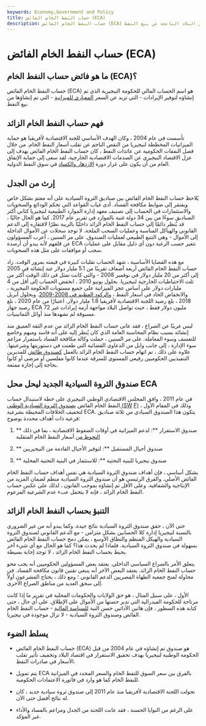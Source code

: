```yaml
---
keywords: Economy,Government and Policy
title: حساب النفط الخام الفائض (ECA)
description: حساب النفط الخام الفائض (ECA) هو حساب حكومي نيجيري يستخدم لحفظ واستثمار الإيرادات الزائدة في البلاد الناتجة عن بيع النفط.
---
```


# حساب النفط الخام الفائض (ECA)
## ما هو فائض حساب النفط الخام (ECA)؟

حساب النفط الخام الفائض (ECA) هو اسم الحساب المالي للحكومة النيجيرية الذي تم إنشاؤه لتوفير الإيرادات - التي تزيد عن السعر [المعياري للميزانية](/benchmark) - التي تم إنشاؤها من بيع النفط.

## فهم حساب النفط الخام الزائد

تأسست في عام 2004 ، وكان الهدف الأساسي للجنة الاقتصادية لأفريقيا هو حماية الميزانيات المخططة لنيجيريا من النقص الناجم عن تقلب أسعار النفط الخام. من خلال فصل النفقات الحكومية عن عائدات النفط ، كان حساب النفط الخام الفائض يهدف إلى عزل الاقتصاد النيجيري عن الصدمات الاقتصادية الخارجية. لقد سعى إلى حماية الإنفاق العام من أن يكون على غرار دورة [الازدهار والكساد](/boom-and-bust-cycle) في سوق النفط الدولية.

## إرث من الجدل

يُلاحظ حساب النفط الخام الفائض بين صناديق الثروة السيادية على أنه معتم بشكل خاص ويفتقر إلى ضوابط مكافحة الفساد. أدى غياب القواعد التي تحكم الودائع والسحوبات والاستثمارات في الحساب إلى تصنيف معهد إدارة الموارد الطبيعية لنيجيريا كثاني أكثر الصناديق سوءًا من بين 34 دولة غنية بالموارد في تقرير عام 2017. كما هو الحال حاليًا ، قد يُنظر دائمًا إلى حساب النفط الخام الزائد داخليًا بالريبة نظرًا لافتقاره إلى الدعم القانوني والهياكل المناسبة وعمليات السحب الملحة. لا توجد سجلات عن الأموال الداخلة إلى الأموال - وهي التتبع الطبيعي لعمليات الصندوق. على مر السنين ، أعرب المسؤولون عن قلقهم لأنه يبدو أن أرصدة ECA تتغير حسب الرغبة دون أي دليل مقابل على عمليات سحب أو موافقات على مثل هذه السحوبات.

مع هذه القضايا الأساسية ، شهد الحساب تقلبات كبيرة في قيمته بمرور الوقت. زاد حساب النفط الخام الفائض أربعة أضعاف تقريبًا من 5.1 مليار دولار عند إنشائه في 2005 إلى أكثر من 20 مليار دولار في نوفمبر 2008 - والتي كانت تمثل في ذلك الوقت أكثر من ثلث الاحتياطيات الخارجية لنيجيريا. بحلول يونيو 2010 ، انخفض الحساب إلى أقل من 4 مليارات دولار على أساس عجز الميزانية على جميع مستويات الحكومة النيجيرية ، والانخفاض الحاد في أسعار النفط ، [والركود العظيم في 2008-2009](/great-recession). وبحلول أبريل 2018 ، بلغ رصيد اللجنة الاقتصادية لأفريقيا 1.8 مليار دولار. اعتبارًا من عام 2020 ، بلغ رصيد جهاز ECA 72 مليون دولار فقط ، حيث تواصل البلاد مواجهة أزمة إيرادات غير مسبوقة لم نشهدها منذ أوائل الثمانينيات.

ليس غريبًا عن الصراع ، فقد عانى حساب النفط الخام الزائد من عدم الثقة العميق منذ إنشائه بسبب نظام المحاسبة العامة الذي كان يُنظر إليه على أنه فاسد ومبهم وخاضع للتعسف وسوء المعاملة. على مر السنين ، حملت وكالة مكافحة الفساد باستمرار مزاعم سوء الإدارة ، إلى جانب وابل من الدعاوى القضائية التي طعنت في دستوريتها وشرعيتها. علاوة على ذلك ، تم اتهام حساب النفط الخام الزائد بالعمل [كصندوق طائش](/slushfund) للمديرين التنفيذيين الحكوميين رفيعي المستوى للسرقة عندما كانوا مفلسين أو مرضى أو كانوا بحاجة إلى إجازة ممتعة.

## صندوق الثروة السيادية الجديد ليحل محل ECA

في عام 2011 ، وافق المجلس الاقتصادي الوطني النيجيري على خطة لاستبدال حساب النفط الخام الفائض [بصندوق الثروة السيادية الوطني (SW](/sovereign_wealth_fund) [F)](/sovereign_wealth_fund) ، وذلك في المقام الأول لتخفيف الخلافات المحيطة بشرعية ECA. يتكون هذا الصندوق السيادي من ثلاثة صناديق فرعية ذات أهداف محددة بوضوح:

1. ** صندوق الاستقرار **: لدعم الميزانية في أوقات الضغوط الاقتصادية ، بما في ذلك [التحوط من](/hedge) أسعار النفط الخام المتقلبة

1. ** صندوق أجيال المستقبل **: لتوفير الأجيال القادمة من النيجيريين

1. ** صندوق نيجيريا للبنية التحتية **: للاستثمار في البنية التحتية المحلية

بشكل أساسي ، فإن أهداف صندوق الثروة السيادية هي نفس أهداف حساب النفط الخام الفائض الأصلي. والفرق الرئيسي هو أن صندوق الثروة السيادية منظم لضمان المزيد من الإنتاجية والشفافية. وعلى الأقل تم إنشاؤه بموجب القانون ، لذلك على عكس حساب النفط الخام الزائد ، فإنه لا يتحمل عبء عدم الشرعية المزعوم.

## التنبؤ بحساب النفط الخام الزائد

حتى الآن ، حقق صندوق الثروة السيادية نتائج جيدة. وكما يبدو أنه من غير الضروري بالنسبة لنيجيريا إدارة كلا الحسابين بشكل متزامن - مع الدعم القانوني لصندوق الثروة السيادية والهيكل المنظم والنطاق الأوسع ، يمكن دمج حساب النفط الخام الفائض بسهولة في صندوق الثروة السيادية. فلماذا لم يحدث هذا؟ كما هو الحال مع أي شيء آخر يحيط بحساب النفط الخام الزائد ، لا توجد إجابة بسيطة.

يتعلق الأمر بالصراع السياسي الداخلي. يعتقد بعض المسؤولين الحكوميين أنه يجب محو حساب النفط الخام الزائد. يعتقد البعض الآخر أنه ينبغي تقنين قانون مكافحة الفساد. في محاولة لمنح جمعية الطهاة المصريين الدعم القانوني ؛ ومع ذلك ، يحتاج المشرعون أولاً إلى سحق العديد من مناطق الصراع الأخرى.

الأول ، على سبيل المثال ، هو حق الولايات والحكومات المحلية في تقرير ما إذا كانت مرتاحة للحكومة الفيدرالية التي تدير حصتها من الأموال على الإطلاق. على أي حال ، حتى كتابة هذه السطور ، فإن هاتين الأداتين حسن النية [للسياسة المالية](/fiscalpolicy) - حساب النفط الخام الفائض وصندوق الثروة السيادية - لا تزال موجودة في نيجيريا.

## يسلط الضوء

- حساب النفط الخام الفائض (ECA) هو صندوق تم إنشاؤه في عام 2004 من قبل الحكومة الوطنية لنيجيريا بهدف تحقيق الاستقرار في اقتصاد البلاد وتخفيف تأثير تقلب الأسعار في صادرات النفط.

- يتم تمويل ECA بالفرق بين سعر السوق للنفط الخام والسعر المحدد في الميزانية للنفط الخام كما هو وارد في فاتورة الاعتمادات الحكومية.

- تحولت اللجنة الاقتصادية لأفريقيا منذ عام 2011 إلى صندوق ثروة سيادية جديد ، كان له نتائج أفضل حتى الآن.

- على الرغم من النوايا الحسنة ، فقد عانت اللجنة من الجدل ومزاعم بالفساد والأداء غير المؤكد.

